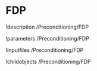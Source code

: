 <!-- MOOSE Documentation Stub: Remove this when content is added. -->

# FDP
!description /Preconditioning/FDP

!parameters /Preconditioning/FDP

!inputfiles /Preconditioning/FDP

!childobjects /Preconditioning/FDP
